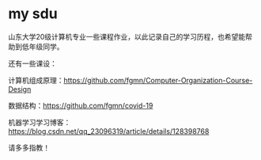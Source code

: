 # my sdu

山东大学20级计算机专业一些课程作业，以此记录自己的学习历程，也希望能帮助到低年级同学。

还有一些课设：

计算机组成原理：https://github.com/fgmn/Computer-Organization-Course-Design

数据结构：https://github.com/fgmn/covid-19

机器学习学习博客：https://blog.csdn.net/qq_23096319/article/details/128398768

请多多指教！
